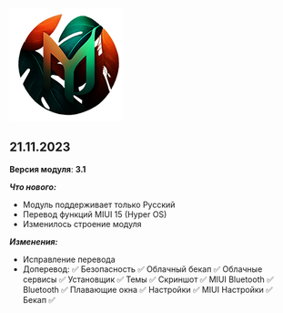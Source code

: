 <img src="https://raw.githubusercontent.com/kazhemons/CNtoRU/main/img/Logo.png">

## 21.11.2023 ##

**Версия модуля**: **3.1**

***Что нового:***
- Модуль поддерживает только Русский
- Перевод функций MIUI 15 (Hyper OS)
- Изменилось строение модуля

***Изменения:***
- Исправление перевода
- Доперевод: 
 ✅ Безопасность
 ✅ Облачный бекап
 ✅ Облачные сервисы
 ✅ Установщик
 ✅ Темы
 ✅ Скриншот
 ✅ MIUI Bluetooth
 ✅ Bluetooth
 ✅ Плавающие окна
 ✅ Настройки
 ✅ MIUI Настройки
 ✅ Бекап
 ✅ 





